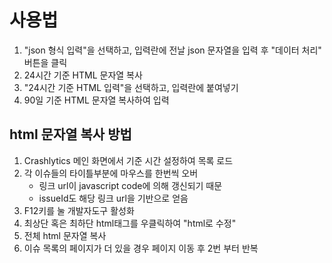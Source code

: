 # 사용법
1. "json 형식 입력"을 선택하고, 입력란에 전날 json 문자열을 입력 후 "데이터 처리" 버튼을 클릭
2. 24시간 기준 HTML 문자열 복사
3. "24시간 기준 HTML 입력"을 선택하고, 입력란에 붙여넣기
4. 90일 기준 HTML 문자열 복사하여 입력


## html 문자열 복사 방법
1. Crashlytics 메인 화면에서 기준 시간 설정하여 목록 로드
2. 각 이슈들의 타이틀부분에 마우스를 한번씩 오버
   - 링크 url이 javascript code에 의해 갱신되기 때문
   - issueId도 해당 링크 url을 기반으로 얻음
3. F12키를 눌 개발자도구 활성화
4. 최상단 혹은 최하단 html태그를 우클릭하여 "html로 수정"
5. 전체 html 문자열 복사
6. 이슈 목록의 페이지가 더 있을 경우 페이지 이동 후 2번 부터 반복
